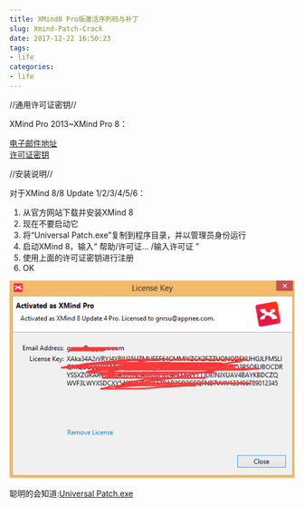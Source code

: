 ```yaml
---
title: XMind8 Pro版激活序列码与补丁
slug: Xmind-Patch-Crack
date: 2017-12-22 16:50:23
tags:
- life
categories:
- life
---
```


//通用许可证密钥//

XMind Pro 2013~XMind Pro 8：
<!--more-->
[电子邮件地址](gnrsu@appnee.com)  
[许可证密钥](XAka34A2rVRYJ4XBIU35UZMUEEF64CMMIYZCK2FZZUQNODEKUHGJLFMSLIQMQUCUBXRENLK6NZL37JXP4PZXQFILMQ2RG5R7G4QNDO3PSOEUBOCDRYSSXZGRARV6MGA33TN2AMUBHEL4FXMWYTTJDEINJXUAV4BAYKBDCZQWVF3LWYXSDCXY546U3NBGOI3ZPAP2SO3CSQFNB7VVIY123456789012345)


//安装说明//

对于XMind 8/8 Update 1/2/3/4/5/6：

1. 从官方网站下载并安装XMind 8
2. 现在不要启动它
3. 将“Universal Patch.exe”复制到程序目录，并以管理员身份运行
4. 启动XMind 8，输入“ 帮助/许可证... /输入许可证 ”
5. 使用上面的许可证密钥进行注册
6. OK

![](https://raw.githubusercontent.com/akkuman/pic/master/img/c0264382gy1fmpnqbummcj20ep0a5aam.jpg)


聪明的会知道:[Universal Patch.exe](aHR0cHM6Ly9kcml2ZS5nb29nbGUuY29tL2ZpbGUvZC8xdTVLR3pkbldqMWNzbGtwNkxoYmFhV1JiUDZXQTlqTVEvdmlldz91c3A9c2hhcmluZw==)